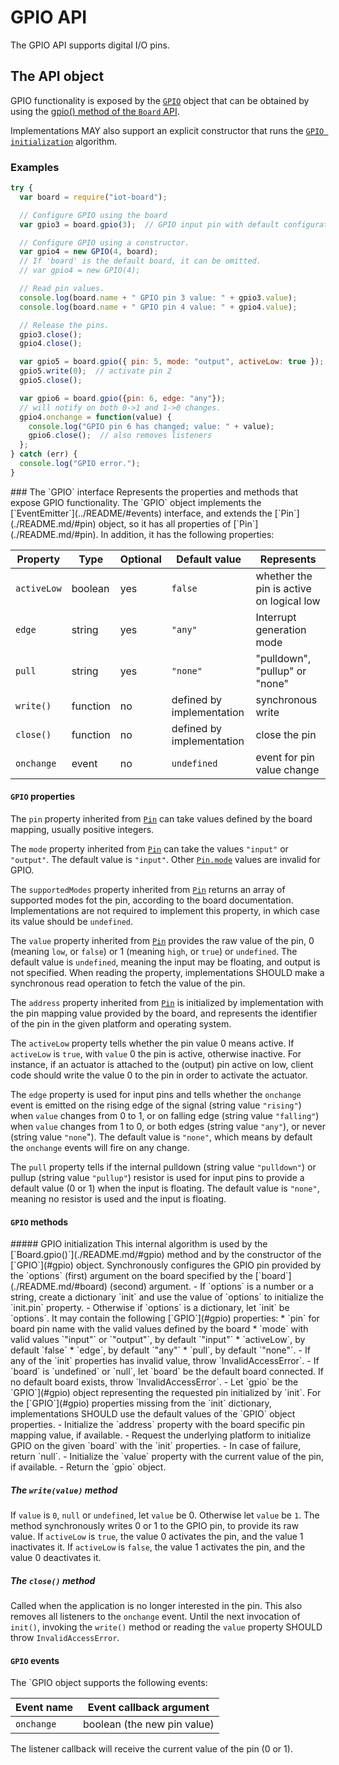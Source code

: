 GPIO API
========

The GPIO API supports digital I/O pins.

The API object
--------------
GPIO functionality is exposed by the [`GPIO`](#gpio) object that can be obtained by using the [gpio() method of the `Board` API](./README.md/#gpio).

Implementations MAY also support an explicit constructor that runs the [`GPIO initialization`](#init) algorithm.

### Examples

```javascript
try {
  var board = require("iot-board");

  // Configure GPIO using the board
  var gpio3 = board.gpio(3);  // GPIO input pin with default configuration.

  // Configure GPIO using a constructor.
  var gpio4 = new GPIO(4, board);
  // If 'board' is the default board, it can be omitted.
  // var gpio4 = new GPIO(4);

  // Read pin values.
  console.log(board.name + " GPIO pin 3 value: " + gpio3.value);
  console.log(board.name + " GPIO pin 4 value: " + gpio4.value);

  // Release the pins.
  gpio3.close();
  gpio4.close();

  var gpio5 = board.gpio({ pin: 5, mode: "output", activeLow: true });
  gpio5.write(0);  // activate pin 2
  gpio5.close();

  var gpio6 = board.gpio({pin: 6, edge: "any"});
  // will notify on both 0->1 and 1->0 changes.
  gpio4.onchange = function(value) {
    console.log("GPIO pin 6 has changed; value: " + value);
    gpio6.close();  // also removes listeners
  };
} catch (err) {
  console.log("GPIO error.");
}
```

<a name="gpio">
### The `GPIO` interface
Represents the properties and methods that expose GPIO functionality. The `GPIO` object implements the [`EventEmitter`](../README/#events) interface, and extends the [`Pin`](./README.md/#pin) object, so it has all properties of [`Pin`](./README.md/#pin). In addition, it has the following properties:

| Property   | Type   | Optional | Default value | Represents |
| ---        | ---    | ---      | ---           | ---        |
| `activeLow` | boolean | yes   | `false` | whether the pin is active on logical low |
| `edge`     | string | yes      | `"any"`       | Interrupt generation mode |
| `pull`     | string | yes      | `"none"`      | "pulldown", "pullup" or "none" |
| `write()`  | function | no | defined by implementation | synchronous write |
| `close()`  | function | no | defined by implementation | close the pin |
| `onchange` | event | no       | `undefined`   | event for pin value change |

#### `GPIO` properties

The `pin` property inherited from [`Pin`](./README.md/#pin) can take values defined by the board mapping, usually positive integers.

The `mode` property inherited from [`Pin`](./README.md/#pin) can take the values `"input"` or `"output"`. The default value is `"input"`. Other [`Pin.mode`](./README.md/#pinmode) values are invalid for GPIO.

The `supportedModes` property inherited from [`Pin`](./README.md/#pin) returns an array of supported modes fot the pin, according to the board documentation. Implementations are not required to implement this property, in which case its value should be `undefined`.

The `value` property inherited from [`Pin`](./README.md/#pin) provides the raw value of the pin, 0 (meaning `low`, or `false`) or 1 (meaning `high`, or `true`) or `undefined`. The default value is `undefined`, meaning  the input may be floating, and output is not specified. When reading the property, implementations SHOULD make a synchronous read operation to fetch the value of the pin.

The `address` property inherited from [`Pin`](./README.md/#pin) is initialized by implementation with the pin mapping value provided by the board, and represents the identifier of the pin in the given platform and operating system.

The `activeLow` property tells whether the pin value 0 means active. If `activeLow` is `true`, with `value` 0 the pin is active, otherwise inactive. For instance, if an actuator is attached to the (output) pin active on low, client code should write the value 0 to the pin in order to activate the actuator.

The `edge` property is used for input pins and tells whether the `onchange` event is emitted on the rising edge of the signal (string value `"rising"`) when `value` changes from 0 to 1, or on falling edge (string value `"falling"`) when `value` changes from 1 to 0, or both edges (string value `"any"`), or never (string value `"none`"). The default value is `"none"`, which means by default the `onchange` events will fire on any change.

The `pull` property tells if the internal pulldown (string value `"pulldown"`) or pullup (string value `"pullup"`) resistor is used for input pins to provide a default value (0 or 1) when the input is floating. The default value is `"none"`, meaning no resistor is used and the input is floating.

#### `GPIO` methods

<a name="init">
##### GPIO initialization
This internal algorithm is used by the [`Board.gpio()`](./README.md/#gpio) method and by the constructor of the [`GPIO`](#gpio) object. Synchronously configures the GPIO pin provided by the `options` (first) argument on the board specified by the [`board`](./README.md/#board) (second) argument.
- If `options` is a number or a string, create a dictionary `init` and use the value of `options` to initialize the `init.pin` property.
- Otherwise if `options` is a dictionary, let `init` be `options`. It may contain the following [`GPIO`](#gpio) properties:
  * `pin` for board pin name with the valid values defined by the board
  * `mode` with valid values `"input"` or `"output"`, by default `"input"`
  * `activeLow`, by default `false`
  * `edge`, by default `"any"`
  * `pull`, by default `"none"`.
- If any of the `init` properties has invalid value, throw `InvalidAccessError`.
- If `board` is `undefined` or `null`, let `board` be the default board connected. If no default board exists, throw `InvalidAccessError`.
- Let `gpio` be the `GPIO`](#gpio) object representing the requested pin initialized by `init`. For the [`GPIO`](#gpio) properties missing from the `init` dictionary, implementations SHOULD use the default values of the `GPIO` object properties.
- Initialize the `address` property with the board specific pin mapping value, if available.
- Request the underlying platform to initialize GPIO on the given `board` with the `init` properties.
- In case of failure, return `null`.
- Initialize the `value` property with the current value of the pin, if available.
- Return the `gpio` object.

##### The `write(value)` method
If `value` is `0`, `null` or `undefined`, let `value` be 0. Otherwise let `value` be `1`.
The method synchronously writes 0 or 1 to the GPIO pin, to provide its raw value. If `activeLow` is `true`, the value 0 activates the pin, and the value 1 inactivates it. If `activeLow` is `false`, the value 1 activates the pin, and the value 0 deactivates it.

##### The `close()` method
Called when the application is no longer interested in the pin. This also removes all listeners to the `onchange` event. Until the next invocation of `init()`, invoking the `write()` method or reading the `value` property SHOULD throw `InvalidAccessError`.

#### `GPIO` events
The `GPIO object supports the following events:

| Event name        | Event callback argument |
| --------------    | ----------------------- |
| `onchange`        | boolean (the new pin value) |

The listener callback will receive the current value of the pin (0 or 1).
